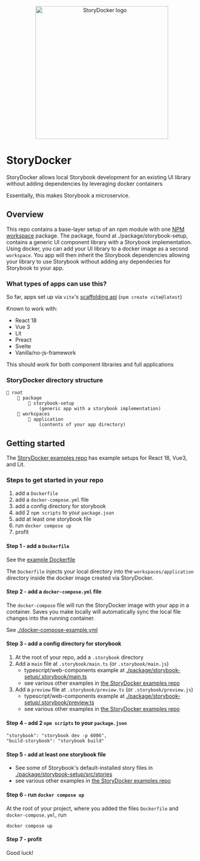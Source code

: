<p align="center"><img width="350" height="auto" src="https://user-images.githubusercontent.com/216931/230914077-441660d1-9070-4368-906f-648ac4330553.png" alt="StoryDocker logo" /></p>

# StoryDocker

StoryDocker allows local Storybook development for an existing UI library without adding dependencies by leveraging docker containers

Essentially, this makes Storybook a microservice.

## Overview

This repo contains a base-layer setup of an npm module with one [NPM workspace](https://docs.npmjs.com/cli/v9/using-npm/workspaces?v=true) package. The package, found at ./package/storybook-setup, contains a generic UI component library with a Storybook implementation. Using docker, you can add your UI library to a docker image as a second `workspace`. You app will then inherit the Storybook dependencies allowing your library to use Storybook without adding any dependecies for Storybook to your app.

### What types of apps can use this?

So far, apps set up via `vite`'s [scaffolding api](https://vitejs.dev/guide/#scaffolding-your-first-vite-project) (`npm create vite@latest`)

Known to work with:

* React 18
* Vue 3
* Lit
* Preact
* Svelte
* Vanilla/no-js-framework

This should work for both component libraries and full applications

### StoryDocker directory structure

```
📂 root
    📂 package
        📂 storybook-setup
            (generic app with a storybook implementation)
    📂 workspaces
        📂 application
            (contents of your app directory)
```

## Getting started

The [StoryDocker examples repo](https://github.com/storydocker/StoryDocker-examples) has example setups for React 18, Vue3, and Lit.

### Steps to get started in your repo

1. add a `Dockerfile` 
2. add a `docker-compose.yml` file
3. add a config directory for storybook
4. add 2 `npm scripts` to your `package.json`
5. add at least one storybook file
6. run `docker compose up`
7. profit

#### Step 1 - add a `Dockerfile`

See the [example Dockerfile](./Dockerfile.example)

The `Dockerfile` injects your local directory into the `workspaces/application` directory inside the docker image created via StoryDocker.

#### Step 2 - add a `docker-compose.yml` file

The `docker-compose` file will run the StoryDocker image with your app in a container. Saves you make locally will automatically sync the local file changes into the running container.

See [./docker-compose-example.yml](./docker-compose-example.yml)

#### Step 3 - add a config directory for storybook

1. At the root of your repo, add a `.storybook` directory
2. Add a `main` file at `.storybook/main.ts` (or `.storybook/main.js`)
   * typescript/web-components example at [./package/storybook-setup/.storybook/main.ts](./package/storybook-setup/.storybook/main.ts)
   * see various other examples in [the StoryDocker examples repo](https://github.com/StoryDocker/StoryDocker-examples)
3. Add a `preview` file at `.storybook/preview.ts` (or `.storybook/preview.js`)
   * typescript/web-components example at [./package/storybook-setup/.storybook/preview.ts](./package/storybook-setup/.storybook/preview.ts)
   * see various other examples in [the StoryDocker examples repo](https://github.com/StoryDocker/StoryDocker-examples)

#### Step 4 - add 2 `npm scripts` to your `package.json`

```
"storybook": "storybook dev -p 6006",
"build-storybook": "storybook build"
```

#### Step 5 - add at least one storybook file

* See some of Storybook's default-installed story files in [./package/storybook-setup/src/stories](./package/storybook-setup/src/stories)
* see various other examples in [the StoryDocker examples repo](https://github.com/StoryDocker/StoryDocker-examples)

#### Step 6 - run `docker compose up`

At the root of your project, where you added the files `Dockerfile` and `docker-compose.yml`, run

`docker compose up`

#### Step 7 - profit

Good luck!

